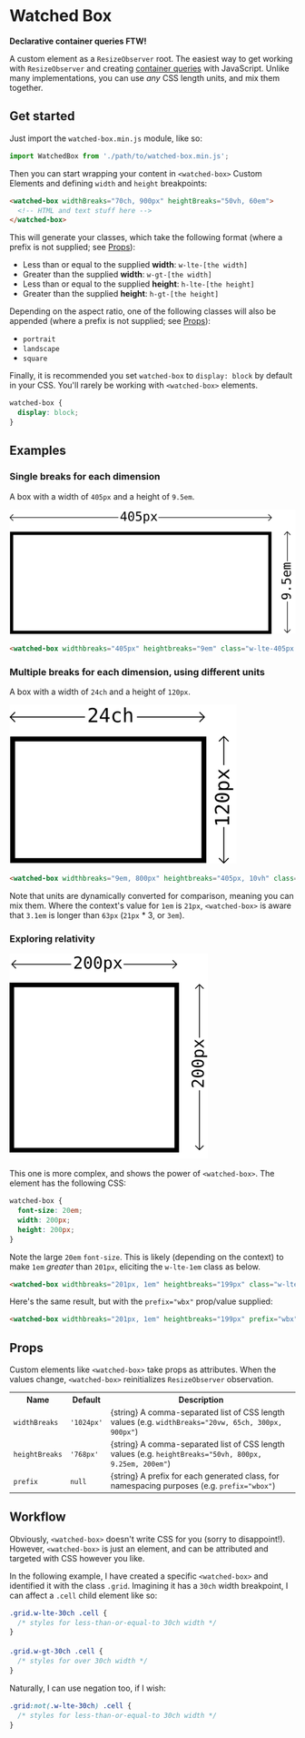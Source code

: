 # Watched Box

**Declarative container queries FTW!**

A custom element as a `ResizeObserver` root. The easiest way to get working with `ResizeObserver` and creating [container queries](https://ethanmarcotte.com/wrote/on-container-queries/) with JavaScript. Unlike many implementations, you can use _any_ CSS length units, and mix them together.

## Get started

Just import the `watched-box.min.js` module, like so:

```js
import WatchedBox from './path/to/watched-box.min.js';
```

Then you can start wrapping your content in `<watched-box>` Custom Elements and defining `width` and `height` breakpoints:

```html
<watched-box widthBreaks="70ch, 900px" heightBreaks="50vh, 60em">
  <!-- HTML and text stuff here -->
</watched-box>
```

This will generate your classes, which take the following format (where a prefix is not supplied; see [Props](#props)):

* Less than or equal to the supplied **width**: `w-lte-[the width]`
* Greater than the supplied **width**: `w-gt-[the width]`
* Less than or equal to the supplied **height**: `h-lte-[the height]`
* Greater than the supplied **height**: `h-gt-[the height]`

Depending on the aspect ratio, one of the following classes will also be appended (where a prefix is not supplied; see [Props](#props)):

* `portrait`
* `landscape`
* `square`

Finally, it is recommended you set `watched-box` to `display: block` by default in your CSS. You'll rarely be working with `<watched-box>` elements.

```css
watched-box {
  display: block;
}
```

## Examples

### Single breaks for each dimension

A box with a width of `405px` and a height of `9.5em`.

![A box that is 405px wide and 9.5em high](illustrations/405px_by_9.5em.png)

```html
<watched-box widthbreaks="405px" heightbreaks="9em" class="w-lte-405px h-gt-9em landscape"></watched-box>
```

### Multiple breaks for each dimension, using different units

A box with a width of `24ch` and a height of `120px`.

![A box that is 24ch wide and 120px high](illustrations/24ch_by_120px.png)

```html
<watched-box widthbreaks="9em, 800px" heightbreaks="405px, 10vh" class="w-gt-9em w-lte-800px h-lte-405px h-gt-10vh landscape"></watched-box>
```

Note that units are dynamically converted for comparison, meaning you can mix them. Where the context's value for `1em` is `21px`, `<watched-box>` is aware that `3.1em` is longer than `63px` (`21px` * 3, or `3em`).

### Exploring relativity

![A box that is 200px squared](illustrations/200px_by_200px.png)

This one is more complex, and shows the power of `<watched-box>`. The element has the following CSS:

```css
watched-box {
  font-size: 20em;
  width: 200px;
  height: 200px;
}
```

Note the large `20em` `font-size`. This is likely (depending on the context) to make `1em` _greater_ than `201px`, eliciting the `w-lte-1em` class as below.

```html
<watched-box widthbreaks="201px, 1em" heightbreaks="199px" class="w-lte-201px w-lte-1em h-gt-199px square"></watched-box>
```

Here's the same result, but with the `prefix="wbx"` prop/value supplied:

```html
<watched-box widthbreaks="201px, 1em" heightbreaks="199px" prefix="wbx" class="wbx-w-lte-201px wbx-w-lte-1em wbx-h-gt-199px wbx-square"></watched-box>
```

## Props

Custom elements like `<watched-box>` take props as attributes. When the values change, `<watched-box>` reinitializes `ResizeObserver` observation.

<table>
  <tr>
    <th>Name</th>
    <th>Default</th>
    <th>Description</th>
  </tr>
  <tr>
    <td><code>widthBreaks</code></td>
    <td><code>'1024px'</code></td>
    <td>{string} A comma-separated list of CSS length values (e.g. <code>widthBreaks="20vw, 65ch, 300px, 900px"</code>)</td>
  </tr>
  <tr>
    <td><code>heightBreaks</code></td>
    <td><code>'768px'</code></td>
    <td>{string} A comma-separated list of CSS length values (e.g. <code>heightBreaks="50vh, 800px, 9.25em, 200em"</code>)</td>
  <tr>
    <td><code>prefix</code></td>
    <td><code>null</code></td>
    <td>{string} A prefix for each generated class, for namespacing purposes (e.g. <code>prefix="wbox"</code>)</td>
  </tr>
</table>

## Workflow

Obviously, `<watched-box>` doesn't write CSS for you (sorry to disappoint!). However, `<watched-box>` is just an element, and can be attributed and targeted with CSS however you like.

In the following example, I have created a specific `<watched-box>` and identified it with the class `.grid`. Imagining it has a `30ch` width breakpoint, I can affect a `.cell` child element like so:

```css
.grid.w-lte-30ch .cell {
  /* styles for less-than-or-equal-to 30ch width */
}

.grid.w-gt-30ch .cell {
  /* styles for over 30ch width */
}
```

Naturally, I can use negation too, if I wish:

```css
.grid:not(.w-lte-30ch) .cell {
  /* styles for less-than-or-equal-to 30ch width */
}
```